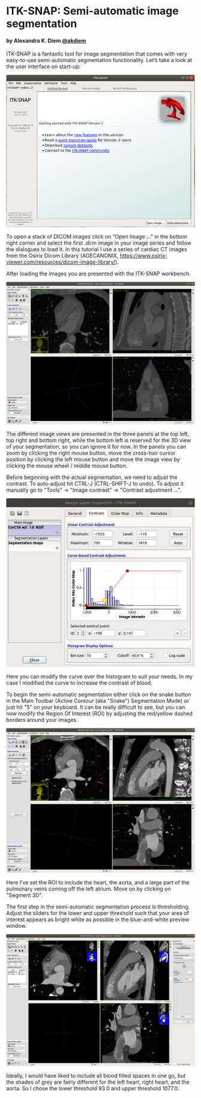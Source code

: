 # ITK-SNAP: Semi-automatic image segmentation

#### by Alexandra K. Diem [@akdiem](https://github.com/akdiem)

ITK-SNAP is a fantastic tool for image segmentation that comes with very easy-to-use semi-automatic segmentation functionality. Let’s take a look at the user interface on start-up:

![ITK-SNAP start-up user interface](figures/itksnap/0001.png "ITK-SNAP start-up user interface")

To open a stack of DICOM images click on “Open Image …” in the bottom right corner and select the first .dcm image in your image series and follow the dialogues to load it. In this tutorial I use a series of cardiac CT images from the Osirix Dicom Library (AGECANONIX, https://www.osirix-viewer.com/resources/dicom-image-library/).

After loading the images you are presented with the ITK-SNAP workbench.

![ITK-SNAP workbench](figures/itksnap/0002.png "ITK-SNAP workbench")

The different image views are presented in the three panels at the top left, top right and bottom right, while the bottom left is reserved for the 3D view of your segmentation, so you can ignore it for now. In the panels you can zoom by clicking the right mouse button, move the cross-hair cursor position by clicking the left mouse button and move the image view by clicking the mouse wheel / middle mouse button.

Before beginning with the actual segmentation, we need to adjust the contrast. To auto-adjust hit CTRL-J (CTRL-SHIFT-J to undo). To adjust it manually go to "Tools" &rightarrow; "Image contrast" &rightarrow; "Contrast adjustment ...".

![Contrast adjustment](figures/itksnap/0003.png "Contrast adjustment")

Here you can modify the curve over the histogram to suit your needs. In my case I modified the curve to increase the contrast of blood.

To begin the semi-automatic segmentation either click on the snake button in the Main Toolbar (Active Contour (aka "Snake") Segmentation Mode) or just hit "5" on your keyboard. It can be really difficult to see, but you can now modify the Region Of Interest (ROI) by adjusting the red/yellow dashed borders around your images.

![Adjusting the ROI](figures/itksnap/0004.png "Adjusting the ROI")

Here I’ve set the ROI to include the heart, the aorta, and a large part of the pulmonary veins coming off the left atrium. Move on by clicking on "Segment 3D".

The first step in the semi-automatic segmentation process is thresholding. Adjust the sliders for the lower and upper threshold such that your area of interest appears as bright white as possible in the blue-and-white preview window.

![Pre-segmentation by thresholding](figures/itksnap/0005.png "Pre-segmentation by thresholding")

Ideally, I would have liked to include all blood filled spaces in one go, but the shades of grey are fairly different for the left heart, right heart, and the aorta. So I chose the lower threshold 93.0 and upper threshold 1077.0.